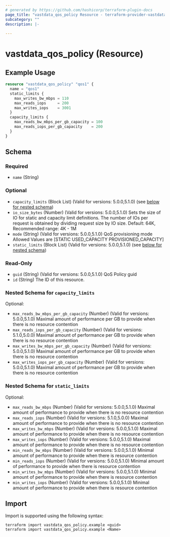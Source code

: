 ```yaml
---
# generated by https://github.com/hashicorp/terraform-plugin-docs
page_title: "vastdata_qos_policy Resource - terraform-provider-vastdata"
subcategory: ""
description: |-
  
---
```


# vastdata_qos_policy (Resource)



## Example Usage

```terraform
resource "vastdata_qos_policy" "qos1" {
  name = "qos1"
  static_limits {
    max_writes_bw_mbps = 110
    max_reads_iops     = 200
    max_writes_iops    = 3001
  }
  capacity_limits {
    max_reads_bw_mbps_per_gb_capacity = 100
    max_reads_iops_per_gb_capacity    = 200
  }
}
```

<!-- schema generated by tfplugindocs -->
## Schema

### Required

- `name` (String)

### Optional

- `capacity_limits` (Block List) (Valid for versions: 5.0.0,5.1.0) (see [below for nested schema](#nestedblock--capacity_limits))
- `io_size_bytes` (Number) (Valid for versions: 5.0.0,5.1.0) Sets the size of IO for static and capacity limit definitions. The number of IOs per request is obtained by dividing request size by IO size. Default: 64K, Recommended range: 4K - 1M
- `mode` (String) (Valid for versions: 5.0.0,5.1.0) QoS provisioning mode Allowed Values are [STATIC USED_CAPACITY PROVISIONED_CAPACITY]
- `static_limits` (Block List) (Valid for versions: 5.0.0,5.1.0) (see [below for nested schema](#nestedblock--static_limits))

### Read-Only

- `guid` (String) (Valid for versions: 5.0.0,5.1.0) QoS Policy guid
- `id` (String) The ID of this resource.

<a id="nestedblock--capacity_limits"></a>
### Nested Schema for `capacity_limits`

Optional:

- `max_reads_bw_mbps_per_gb_capacity` (Number) (Valid for versions: 5.0.0,5.1.0) Maximal amount of performance per GB to provide when there is no resource contention
- `max_reads_iops_per_gb_capacity` (Number) (Valid for versions: 5.1.0,5.0.0) Maximal amount of performance per GB to provide when there is no resource contention
- `max_writes_bw_mbps_per_gb_capacity` (Number) (Valid for versions: 5.0.0,5.1.0) Maximal amount of performance per GB to provide when there is no resource contention
- `max_writes_iops_per_gb_capacity` (Number) (Valid for versions: 5.0.0,5.1.0) Maximal amount of performance per GB to provide when there is no resource contention


<a id="nestedblock--static_limits"></a>
### Nested Schema for `static_limits`

Optional:

- `max_reads_bw_mbps` (Number) (Valid for versions: 5.0.0,5.1.0) Maximal amount of performance to provide when there is no resource contention
- `max_reads_iops` (Number) (Valid for versions: 5.1.0,5.0.0) Maximal amount of performance to provide when there is no resource contention
- `max_writes_bw_mbps` (Number) (Valid for versions: 5.0.0,5.1.0) Maximal amount of performance to provide when there is no resource contention
- `max_writes_iops` (Number) (Valid for versions: 5.0.0,5.1.0) Maximal amount of performance to provide when there is no resource contention
- `min_reads_bw_mbps` (Number) (Valid for versions: 5.0.0,5.1.0) Minimal amount of performance to provide when there is resource contention
- `min_reads_iops` (Number) (Valid for versions: 5.0.0,5.1.0) Minimal amount of performance to provide when there is resource contention
- `min_writes_bw_mbps` (Number) (Valid for versions: 5.0.0,5.1.0) Minimal amount of performance to provide when there is resource contention
- `min_writes_iops` (Number) (Valid for versions: 5.0.0,5.1.0) Minimal amount of performance to provide when there is resource contention

## Import

Import is supported using the following syntax:

```shell
terraform import vastdata_qos_policy.example <guid>
terraform import vastdata_qos_policy.example <Name>
```
